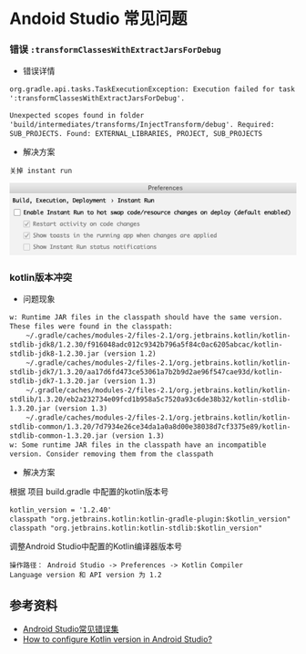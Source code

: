 # Andoid Studio 常见问题

### 错误 ```:transformClassesWithExtractJarsForDebug```

- 错误详情

```
org.gradle.api.tasks.TaskExecutionException: Execution failed for task ':transformClassesWithExtractJarsForDebug'.
```

```
Unexpected scopes found in folder 'build/intermediates/transforms/InjectTransform/debug'. Required: SUB_PROJECTS. Found: EXTERNAL_LIBRARIES, PROJECT, SUB_PROJECTS
```

- 解决方案

```
关掉 instant run
```

![](disable_instant_run.png)


### kotlin版本冲突

- 问题现象

```
w: Runtime JAR files in the classpath should have the same version. These files were found in the classpath:
    ~/.gradle/caches/modules-2/files-2.1/org.jetbrains.kotlin/kotlin-stdlib-jdk8/1.2.30/f916048adc012c9342b796a5f84c0ac6205abcac/kotlin-stdlib-jdk8-1.2.30.jar (version 1.2)
    ~/.gradle/caches/modules-2/files-2.1/org.jetbrains.kotlin/kotlin-stdlib-jdk7/1.3.20/aa17d6fd473ce53061a7b2b9d2ae96f547cae93d/kotlin-stdlib-jdk7-1.3.20.jar (version 1.3)
    ~/.gradle/caches/modules-2/files-2.1/org.jetbrains.kotlin/kotlin-stdlib/1.3.20/eb2a232734e09fcd1b958a5c7520a93c6de38b32/kotlin-stdlib-1.3.20.jar (version 1.3)
    ~/.gradle/caches/modules-2/files-2.1/org.jetbrains.kotlin/kotlin-stdlib-common/1.3.20/7d7934e26ce34da1a0a8d00e38038d7cf3375e89/kotlin-stdlib-common-1.3.20.jar (version 1.3)
w: Some runtime JAR files in the classpath have an incompatible version. Consider removing them from the classpath
```

- 解决方案


根据 项目 build.gradle 中配置的kotlin版本号

```
kotlin_version = '1.2.40'
classpath "org.jetbrains.kotlin:kotlin-gradle-plugin:$kotlin_version"
classpath "org.jetbrains.kotlin:kotlin-stdlib:$kotlin_version"
```

调整Android Studio中配置的Kotlin编译器版本号

```
操作路径： Android Studio -> Preferences -> Kotlin Compiler
Language version 和 API version 为 1.2
```


## 参考资料

- [Android Studio常见错误集](http://xyzlf.cn/2017/04/10/android-studio-error.html)
- [How to configure Kotlin version in Android Studio?](https://stackoverflow.com/questions/45158803/how-to-configure-kotlin-version-in-android-studio/45158914)